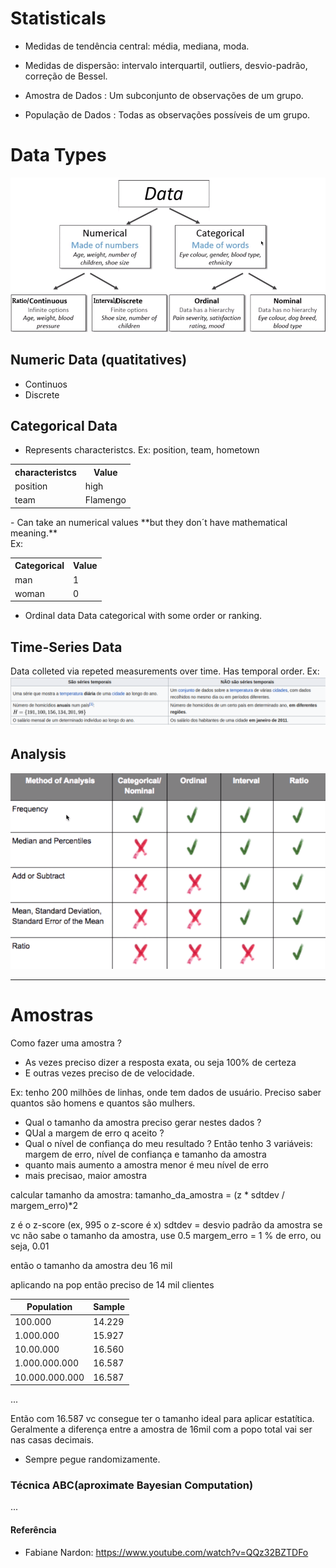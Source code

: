 # Statisticals

- Medidas de tendência central: média, mediana, moda.
- Medidas de dispersão: intervalo interquartil, outliers, desvio-padrão, correção de Bessel.


- Amostra de Dados : Um subconjunto de observações de um grupo.
- População de Dados : Todas as observações possíveis de um grupo.


# Data Types

<img src="reports/data_types.png" />


## Numeric Data (quatitatives)
 - Continuos
 - Discrete


## Categorical Data
- Represents characteristcs. Ex: position, team, hometown
<table>
  <tr>
    <th>characteristcs</th>
    <th>Value</th>
  </tr>
  <tr>
    <td>position</td>
    <td>high</td>
  </tr>
  <tr>
    <td>team</td>
    <td>Flamengo</td>
  </tr>
</table>
- Can take an numerical values **but they don´t have mathematical meaning.**<br/>
Ex:<br/>
<table>
  <tr>
    <th>Categorical</th>
    <th>Value</th>
  </tr>
  <tr>
    <td>man</td>
    <td>1</td>
  </tr>
  <tr>
    <td>woman</td>
    <td>0</td>
  </tr>
</table>

- Ordinal data
Data categorical with some order or ranking.

## Time-Series Data
Data colleted via repeted measurements over time. Has temporal order. Ex:
<img src="reports/time-series.png" />

## Analysis

<img src="reports/methods_analysis.png" />

---

# Amostras

Como fazer uma amostra ?
- As vezes preciso dizer a resposta exata, ou seja 100% de certeza
- E outras vezes preciso de de velocidade.

Ex:
tenho 200 milhões de linhas, onde tem dados de usuário. Preciso saber quantos são homens e quantos são mulhers.

- Qual o tamanho da amostra preciso gerar nestes dados ?
- QUal a margem de erro q aceito ?
- Qual o nível de confiança do meu resultado ?
Então tenho 3 variáveis: margem de erro, nível de confiança e tamanho da amostra
- quanto mais aumento a amostra menor é meu nível de erro
- mais precisao, maior amostra

calcular tamanho da amostra:
tamanho_da_amostra = (z * sdtdev / margem_erro)*2

z é o z-score (ex, 995 o z-score é x)
sdtdev = desvio padrão da amostra
se vc não sabe o tamanho da amostra, use 0.5
margem_erro = 1 % de erro, ou seja, 0.01

então o tamanho da amostra deu 16 mil

aplicando na pop então preciso de 14 mil clientes


| Population     | Sample |
|----------------|--------|
| 100.000        | 14.229 |
| 1.000.000      | 15.927 |
| 10.00.000      | 16.560 |
| 1.000.000.000  | 16.587 |
| 10.000.000.000 | 16.587 |
...

Então com 16.587 vc consegue ter o tamanho ideal para aplicar estatítica. Geralmente a diferença entre a amostra de 16mil com a popo total vai ser nas casas decimais. 
- Sempre pegue randomizamente.


### Técnica ABC(aproximate Bayesian Computation)
...


#### Referência
- Fabiane Nardon: https://www.youtube.com/watch?v=QQz32BZTDFo
